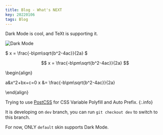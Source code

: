 ```yaml
---
title: Blog - What's NEXT
key: 20220106
tags: Blog
---
```


Dark Mode is cool, and TeXt is supporting it.

![Dark Mode](https://raw.githubusercontent.com/kitian616/jekyll-TeXt-theme/master/docs/assets/images/blog/dark-mode.gif)

$ x = \frac{-b\pm\sqrt{b^2-4ac}}{2a} $

$$ x = \frac{-b\pm\sqrt{b^2-4ac}}{2a} $$

\begin{align}

a&x^2+bx+c=0
x &= \frac{-b\pm\sqrt{b^2-4ac}}{2a} 

\end{align}
<!--more-->

Trying to use [PostCSS](https://github.com/postcss/postcss) for CSS Variable Polyfill and Auto Prefix.
{:.info}

It is developing on `dev` branch, you can run `git checkout dev` to switch to this branch.

For now, ONLY `default` skin supports Dark Mode.
